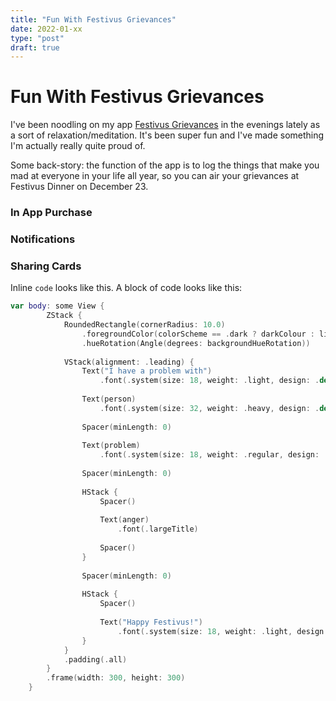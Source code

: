 ```yaml
---
title: "Fun With Festivus Grievances"
date: 2022-01-xx
type: "post"
draft: true
---
```


# Fun With Festivus Grievances

I've been noodling on my app [Festivus Grievances](tk) in the evenings lately as a sort of relaxation/meditation. It's been super fun and I've made something I'm actually really quite proud of.

Some back-story: the function of the app is to log the things that make you mad at everyone in your life all year, so you can air your grievances at Festivus Dinner on December 23.



### In App Purchase



### Notifications



### Sharing Cards

Inline `code` looks like this. A block of code looks like this:

```swift
var body: some View {
        ZStack {
            RoundedRectangle(cornerRadius: 10.0)
                .foregroundColor(colorScheme == .dark ? darkColour : lightColour)
                .hueRotation(Angle(degrees: backgroundHueRotation))
                
            VStack(alignment: .leading) {
                Text("I have a problem with")
                    .font(.system(size: 18, weight: .light, design: .default))
                
                Text(person)
                    .font(.system(size: 32, weight: .heavy, design: .default))
                                
                Spacer(minLength: 0)
                
                Text(problem)
                    .font(.system(size: 18, weight: .regular, design: .serif))
                
                Spacer(minLength: 0)
                
                HStack {
                    Spacer()
                  
                    Text(anger)
                        .font(.largeTitle)
                  
                    Spacer()
                }
                                
                Spacer(minLength: 0)
                
                HStack {
                    Spacer()
                  
                    Text("Happy Festivus!")
                        .font(.system(size: 18, weight: .light, design: .default))
                }
            }
            .padding(.all)
        }
        .frame(width: 300, height: 300)
    }
```

